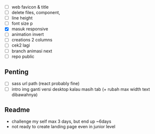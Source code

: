 - [ ] web favicon & title
- [ ] delete files, component, 
- [ ] line height
- [ ] font size p
- [x] masuk responsive
- [ ] animation invert
- [ ] creations 2 columns
- [ ] cek2 lagi
- [ ] branch animasi next
- [ ] repo public

## Penting
- [ ] sass url path (react probably fine)
- [ ] intro img ganti versi desktop kalau masih tab (+ rubah max width text dibawahnya)

## Readme
- challenge my self max 3 days, but end up ~6days
- not ready to create landing page even in junior level